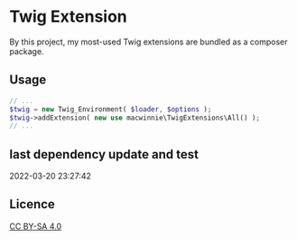 # Twig Extension

By this project, my most-used Twig extensions are bundled as a composer package.

## Usage

```php
// ...
$twig = new Twig_Environment( $loader, $options );
$twig->addExtension( new use macwinnie\TwigExtensions\All() );
// ...
```

## last dependency update and test

2022-03-20 23:27:42

## Licence

[CC BY-SA 4.0](https://creativecommons.org/licenses/by-sa/4.0/deed.en)
